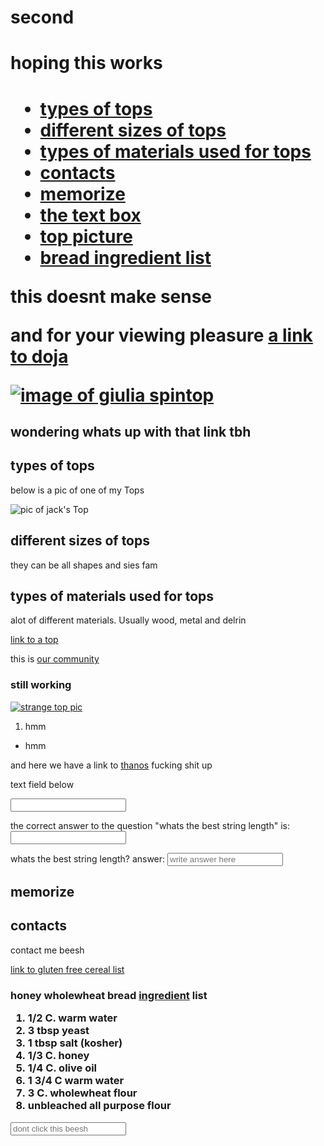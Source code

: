 # second
<h1>hoping this works<h1>
<ul>
  <li><a href="#types">types of tops</a></li>
  <li><a href="#sizes">different sizes of tops</a></li>
  <li><a href="#materials">types of materials used for tops</a></li>
  <li><a href="#contacts-header">contacts</a></li>
  <li><a href="#memory-issues" target="_blank">memorize</a></li>
  <li><a href="#textbox" target="_blank">the text box</a></li>
  <li><a href="#top-pic" target="_blank">top picture</a></li>
  <li><a href="#bread" target="_blank">bread ingredient list</a></li>
</ul>  

<!--just practicing invisible notes-->

<p>this doesnt make sense</p>
<p>and for your viewing pleasure <a href="https://www.youtube.com/watch?v=TLiGA_wrNp0" target="_blank">a link to doja</a></p>

<a href="#"><img src="https://cdn.shopify.com/s/files/1/0748/4967/products/12_3a6821ce-a69a-4cf7-a3f7-8de0ea350c08_grande.jpg?v=1534188337" alt="image of giulia spintop"></a>

<h2>wondering whats up with that link tbh</h2>
<!--haha bitch ass hoes cant read this-->
<h2 id="types">types of tops</h2>

<p>below is a pic of one of my Tops</P>

<img src="https://instagram.fyyz1-1.fna.fbcdn.net/vp/6b3770ad6eb0d4ac35f2f561f04efcd6/5CB30D0E/t51.2885-15/sh0.08/e35/s750x750/26307599_135588473908163_2074110050212773888_n.jpg?_nc_ht=instagram.fyyz1-1.fna.fbcdn.net" alt="pic of jack's Top">

<h2 id="sizes">different sizes of tops</h2>
<p>they can be all shapes and sies fam</p>

<h2 id="materials">types of materials used for tops</h2>

<p>alot of different materials. Usually wood, metal and delrin</p>

<p>
<a href="https://instagram.fyyz1-1.fna.fbcdn.net/vp/6b3770ad6eb0d4ac35f2f561f04efcd6/5CB30D0E/t51.2885-15/sh0.08/e35/s750x750/26307599_135588473908163_2074110050212773888_n.jpg?_nc_ht=instagram.fyyz1-1.fna.fbcdn.net">link to a top</a>
</p>

<p> this is <a href="http://www.ta0.com/forum/index.php">our community</a></p>

<h3>still working</h3>
<p>

<a href="#"><img src="https://images-na.ssl-images-amazon.com/images/I/71p9RUp9nxL._SX425_.jpg" alt="strange top pic"></a>

<ol>
  <li>hmm</li>
</ol>

<ul>
  <li>hmm</li>
</ul>

<p>and here we have a link to <a href="https://www.youtube.com/watch?v=skvwYWgnpUI">thanos</a> fucking shit up</p>
<!--frankly im just trying to remember and practice shit. im so fucking tired rn-->    
<p>text field below</p>
<input type="text">

<p>the correct answer to the question "whats the best string length" is: <input type="text"></p>

<p>whats the best string length? answer: <input type="text" placeholder="write answer here"></p>

<h2 id="memory-issues">memorize</h2>

<h2 id="contacts-header">contacts</h2>
<p>contact me beesh</p>

<a href="http://aliveandfighting.com/gluten-free-cereals/" target="_blank">link to gluten free cereal list</a>

<h3>

<p>honey wholewheat <a id="bread">bread</a> <a href="https://en.wikipedia.org/wiki/Ingredient" target="_blank">ingredient</a> list</p>

<ol>
  <li>1/2 C. warm water</li>
  <li>3 tbsp yeast</li>
  <li>1 tbsp salt (kosher)</li>
  <li>1/3 C. honey</li>
  <li>1/4 C. olive oil</li>
  <li>1 3/4 C warm water</li>
  <li>3 C. wholewheat flour</li>
  <li>unbleached all purpose flour</li>
</ol>
</h3>

<a id="textbox"><input type="text" placeholder="dont click this beesh"></a>
<a id="top-pic"><a href="#"><a href="https://instagram.fyyz1-1.fna.fbcdn.net/vp/6b3770ad6eb0d4ac35f2f561f04efcd6/5CB30D0E/t51.2885-15/sh0.08/e35/s750x750/26307599_135588473908163_2074110050212773888_n.jpg?_nc_ht=instagram.fyyz1-1.fna.fbcdn.net"></a>
